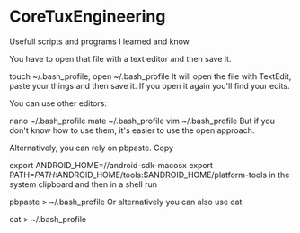 # CoreTuxEngineering
Usefull scripts and programs I learned and know


You have to open that file with a text editor and then save it.

touch ~/.bash_profile; open ~/.bash_profile
It will open the file with TextEdit, paste your things and then save it. If you open it again you'll find your edits.

You can use other editors:

nano ~/.bash_profile
mate ~/.bash_profile
vim ~/.bash_profile
But if you don't know how to use them, it's easier to use the open approach.

Alternatively, you can rely on pbpaste. Copy

export ANDROID_HOME=/<installation location>/android-sdk-macosx
export PATH=${PATH}:$ANDROID_HOME/tools:$ANDROID_HOME/platform-tools
in the system clipboard and then in a shell run

pbpaste > ~/.bash_profile
Or alternatively you can also use cat

cat > ~/.bash_profile
